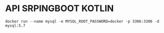 # API SRPINGBOOT KOTLIN

```
docker run --name mysql -e MYSQL_ROOT_PASSWORD=docker -p 3306:3306 -d mysql:5.7
```
